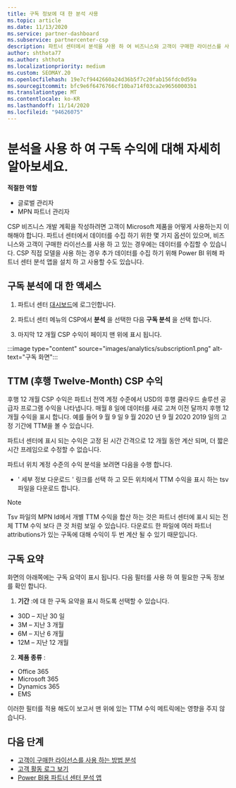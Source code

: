 ```yaml
---
title: 구독 정보에 대 한 분석 사용
ms.topic: article
ms.date: 11/13/2020
ms.service: partner-dashboard
ms.subservice: partnercenter-csp
description: 파트너 센터에서 분석을 사용 하 여 비즈니스와 고객이 구매한 라이선스를 사용 하는 방법을 더 잘 이해 하는 방법을 알아보세요.
author: shthota77
ms.author: shthota
ms.localizationpriority: medium
ms.custom: SEOMAY.20
ms.openlocfilehash: 19e7cf9442660a24d36b5f7c20fab156fdc0d59a
ms.sourcegitcommit: bfc9e6f6476766cf10ba714f03ca2e96560003b1
ms.translationtype: MT
ms.contentlocale: ko-KR
ms.lasthandoff: 11/14/2020
ms.locfileid: "94626075"
---
```

# <a name="use-analytics-to-learn-more-about-subscription-revenue"></a>분석을 사용 하 여 구독 수익에 대해 자세히 알아보세요.

**적절한 역할**

- 글로벌 관리자
- MPN 파트너 관리자

CSP 비즈니스 개발 계획을 작성하려면 고객이 Microsoft 제품을 어떻게 사용하는지 이해해야 합니다. 파트너 센터에서 데이터를 수집 하기 위한 몇 가지 옵션이 있으며, 비즈니스와 고객이 구매한 라이선스를 사용 하 고 있는 경우에는 데이터를 수집할 수 있습니다. CSP 직접 모델을 사용 하는 경우 추가 데이터를 수집 하기 위해 Power BI 위해 파트너 센터 분석 앱을 설치 하 고 사용할 수도 있습니다.

## <a name="access-to-the-subscription-analytics"></a>구독 분석에 대 한 액세스

1. 파트너 센터 [대시보드](https://partner.microsoft.com/dashboard/home)에 로그인합니다.
1. 파트너 센터 메뉴의 CSP에서 **분석** 을 선택한 다음 **구독 분석** 을 선택 합니다.

1. 마지막 12 개월 CSP 수익이 페이지 맨 위에 표시 됩니다.

:::image type="content" source="images/analytics/subscription1.png" alt-text="구독 화면":::

## <a name="trailing-twelve-month-ttm-csp-revenue"></a>TTM (후행 Twelve-Month) CSP 수익

후행 12 개월 CSP 수익은 파트너 전역 계정 수준에서 USD의 후행 클라우드 솔루션 공급자 프로그램 수익을 나타냅니다. 매월 8 일에 데이터를 새로 고쳐 이전 달까지 후행 12 개월 수익을 표시 합니다. 예를 들어 9 월 9 일 9 월 2020 년 9 월 2020 2019 일의 고정 기간에 TTM을 볼 수 있습니다.

파트너 센터에 표시 되는 수익은 고정 된 시간 간격으로 12 개월 동안 계산 되며, 더 짧은 시간 프레임으로 수정할 수 없습니다.

파트너 위치 계정 수준의 수익 분석을 보려면 다음을 수행 합니다.

- ' 세부 정보 다운로드 ' 링크를 선택 하 고 모든 위치에서 TTM 수익을 표시 하는 tsv 파일을 다운로드 합니다.

>[!NOTE] 
>Tsv 파일의 MPN Id에서 개별 TTM 수익을 합산 하는 것은 파트너 센터에 표시 되는 전체 TTM 수익 보다 큰 것 처럼 보일 수 있습니다. 다운로드 한 파일에 여러 파트너 attributions가 있는 구독에 대해 수익이 두 번 계산 될 수 있기 때문입니다.

## <a name="subscription-summary"></a>구독 요약

화면의 아래쪽에는 구독 요약이 표시 됩니다. 다음 필터를 사용 하 여 필요한 구독 정보를 확인 합니다.  

1. **기간** :에 대 한 구독 요약을 표시 하도록 선택할 수 있습니다. 

- 30D – 지난 30 일
- 3M – 지난 3 개월
- 6M – 지난 6 개월
- 12M – 지난 12 개월

2. **제품 종류** :
 
- Office 365
- Microsoft 365
- Dynamics 365
- EMS

이러한 필터를 적용 해도이 보고서 맨 위에 있는 TTM 수익 메트릭에는 영향을 주지 않습니다.


 
## <a name="next-steps"></a>다음 단계

- [고객이 구매한 라이선스를 사용 하는 방법 분석](increasing-adoption-and-satisfaction.md)  
- [고객 활동 로그 보기](activity-logs.md)
- [Power BI용 파트너 센터 분석 앱](power-bi-app-for-direct-partners.md)






